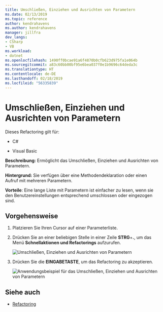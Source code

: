 ```yaml
---
title: Umschließen, Einziehen und Ausrichten von Parametern
ms.date: 02/13/2019
ms.topic: reference
author: kendrahavens
ms.author: kendrahavens
manager: jillfra
dev_langs:
- CSharp
- VB
ms.workload:
- dotnet
ms.openlocfilehash: 1490ff0bcae91a6f4870b0cfb623d975fa1e064b
ms.sourcegitcommit: a83c60bb00bf95e6bea037f0e1b9696c64deda3c
ms.translationtype: HT
ms.contentlocale: de-DE
ms.lasthandoff: 02/18/2019
ms.locfileid: "56335839"
---
```

# <a name="wrap-indent-and-align-parameters"></a>Umschließen, Einziehen und Ausrichten von Parametern

Dieses Refactoring gilt für:

- C#

- Visual Basic

**Beschreibung:** Ermöglicht das Umschließen, Einziehen und Ausrichten von Parametern.

**Hintergrund:** Sie verfügen über eine Methodendeklaration oder einen Aufruf mit mehreren Parametern.

**Vorteile**: Eine lange Liste mit Parametern ist einfacher zu lesen, wenn sie den Benutzereinstellungen entsprechend umschlossen oder eingezogen sind.

## <a name="how-to"></a>Vorgehensweise

1. Platzieren Sie Ihren Cursor auf einer Parameterliste.
2. Drücken Sie an einer beliebigen Stelle in einer Zeile **STRG**+**.**, um das Menü **Schnellaktionen und Refactorings** aufzurufen.

   ![Umschließen, Einziehen und Ausrichten von Parametern](media/wrap-parameters.png)

3. Drücken Sie die **EINGABETASTE**, um das Refactoring zu akzeptieren.

   ![Anwendungsbeispiel für das Umschließen, Einziehen und Ausrichten von Parametern](media/wrap-parameters-completed.png)

## <a name="see-also"></a>Siehe auch

- [Refactoring](../refactoring-in-visual-studio.md)
